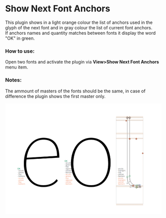 Show Next Font Anchors
==============

This plugin shows in a light orange colour the list of anchors used in the glyph of the next font and in gray colour the list of current font anchors.  
If anchors names and quantity matches between fonts it display the word "OK" in green.

### How to use:
Open two fonts and activate the plugin via **View>Show Next Font Anchors** menu item.
### Notes:
The ammount of masters of the fonts should be the same, in case of difference the plugin shows the first master only.


![](screen-nextfontanchors.png)
